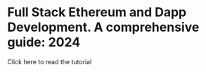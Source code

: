 # Full Stack Ethereum and Dapp Development. A comprehensive guide: 2024

Click here to read the tutorial
